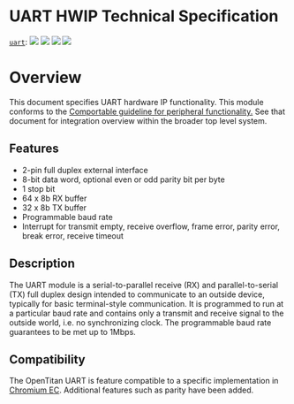 # UART HWIP Technical Specification

[`uart`](https://reports.opentitan.org/hw/ip/uart/dv/latest/report.html):
![](https://dashboards.lowrisc.org/badges/dv/uart/test.svg)
![](https://dashboards.lowrisc.org/badges/dv/uart/passing.svg)
![](https://dashboards.lowrisc.org/badges/dv/uart/functional.svg)
![](https://dashboards.lowrisc.org/badges/dv/uart/code.svg)

# Overview

This document specifies UART hardware IP functionality. This module
conforms to the
[Comportable guideline for peripheral functionality.](../../../doc/contributing/hw/comportability/README.md)
See that document for integration overview within the broader
top level system.


## Features

- 2-pin full duplex external interface
- 8-bit data word, optional even or odd parity bit per byte
- 1 stop bit
- 64 x 8b RX buffer
- 32 x 8b TX buffer
- Programmable baud rate
- Interrupt for transmit empty, receive overflow, frame error, parity error, break error, receive
  timeout

## Description

The UART module is a serial-to-parallel receive (RX) and parallel-to-serial
(TX) full duplex design intended to communicate to an outside device, typically
for basic terminal-style communication. It is programmed to run at a particular
baud rate and contains only a transmit and receive signal to the outside world,
i.e. no synchronizing clock. The programmable baud rate guarantees to be met up
to 1Mbps.

## Compatibility

The OpenTitan UART is feature compatible to a specific implementation in [Chromium EC](https://chromium.googlesource.com/chromiumos/platform/ec/+/refs/heads/cr50_stab/chip/g/uart.c).
Additional features such as parity have been added.
